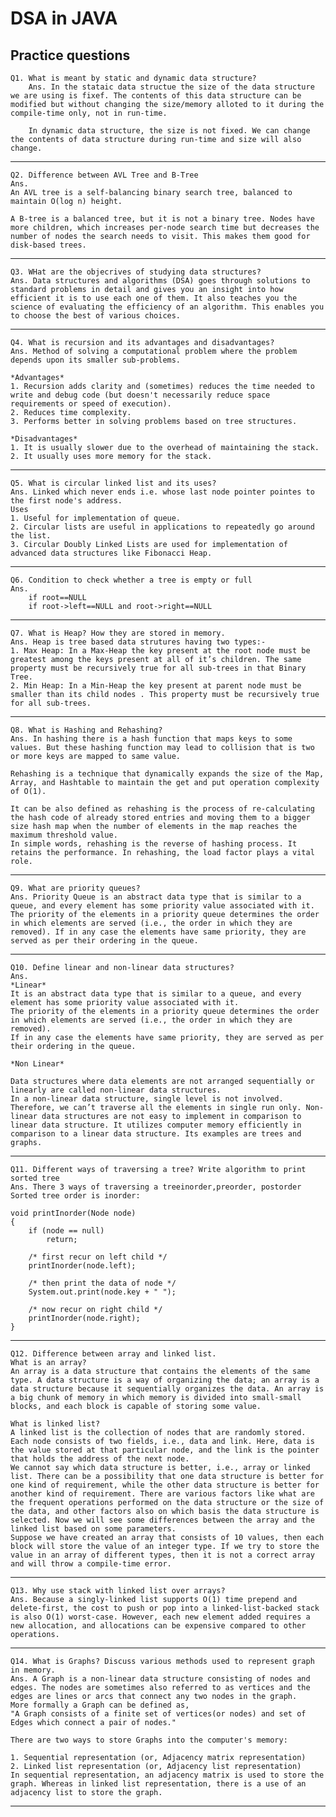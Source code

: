 # DSA in JAVA
## Practice questions
    Q1. What is meant by static and dynamic data structure?
        Ans. In the stataic data structue the size of the data structure we are using is fixef. The contents of this data structure can be modified but without changing the size/memory alloted to it during the compile-time only, not in run-time.
        
        In dynamic data structure, the size is not fixed. We can change the contents of data structure during run-time and size will also change.
***********************************************************
    Q2. Difference between AVL Tree and B-Tree
    Ans. 
    An AVL tree is a self-balancing binary search tree, balanced to maintain O(log n) height.

    A B-tree is a balanced tree, but it is not a binary tree. Nodes have more children, which increases per-node search time but decreases the number of nodes the search needs to visit. This makes them good for disk-based trees. 

***
    Q3. WHat are the objecrives of studying data structures?
    Ans. Data structures and algorithms (DSA) goes through solutions to standard problems in detail and gives you an insight into how efficient it is to use each one of them. It also teaches you the science of evaluating the efficiency of an algorithm. This enables you to choose the best of various choices.
***
    Q4. What is recursion and its advantages and disadvantages?
    Ans. Method of solving a computational problem where the problem depends upon its smaller sub-problems.
    
    *Advantages*    
    1. Recursion adds clarity and (sometimes) reduces the time needed to write and debug code (but doesn't necessarily reduce space requirements or speed of execution).
    2. Reduces time complexity.
    3. Performs better in solving problems based on tree structures.

    *Disadvantages*
    1. It is usually slower due to the overhead of maintaining the stack.
    2. It usually uses more memory for the stack.
***
    Q5. What is circular linked list and its uses?
    Ans. Linked which never ends i.e. whose last node pointer pointes to the first node's address.
    Uses
    1. Useful for implementation of queue.
    2. Circular lists are useful in applications to repeatedly go around the list.
    3. Circular Doubly Linked Lists are used for implementation of advanced data structures like Fibonacci Heap.
***
    Q6. Condition to check whether a tree is empty or full
    Ans.
        if root==NULL
        if root->left==NULL and root->right==NULL
***
    Q7. What is Heap? How they are stored in memory.
    Ans. Heap is tree based data strutures having two types:-
    1. Max Heap: In a Max-Heap the key present at the root node must be greatest among the keys present at all of it’s children. The same property must be recursively true for all sub-trees in that Binary Tree.
    2. Min Heap: In a Min-Heap the key present at parent node must be smaller than its child nodes . This property must be recursively true for all sub-trees.
*** 
    Q8. What is Hashing and Rehashing?
    Ans. In hashing there is a hash function that maps keys to some values. But these hashing function may lead to collision that is two or more keys are mapped to same value.
        
    Rehashing is a technique that dynamically expands the size of the Map, Array, and Hashtable to maintain the get and put operation complexity of O(1).

    It can be also defined as rehashing is the process of re-calculating the hash code of already stored entries and moving them to a bigger size hash map when the number of elements in the map reaches the maximum threshold value.
    In simple words, rehashing is the reverse of hashing process. It retains the performance. In rehashing, the load factor plays a vital role.
***
    Q9. What are priority queues?
    Ans. Priority Queue is an abstract data type that is similar to a queue, and every element has some priority value associated with it. 
    The priority of the elements in a priority queue determines the order in which elements are served (i.e., the order in which they are removed). If in any case the elements have same priority, they are served as per their ordering in the queue.
***
    Q10. Define linear and non-linear data structures?
    Ans. 
    *Linear*
    It is an abstract data type that is similar to a queue, and every element has some priority value associated with it. 
    The priority of the elements in a priority queue determines the order in which elements are served (i.e., the order in which they are removed). 
    If in any case the elements have same priority, they are served as per their ordering in the queue.

    *Non Linear*

    Data structures where data elements are not arranged sequentially or linearly are called non-linear data structures. 
    In a non-linear data structure, single level is not involved. Therefore, we can’t traverse all the elements in single run only. Non-linear data structures are not easy to implement in comparison to linear data structure. It utilizes computer memory efficiently in comparison to a linear data structure. Its examples are trees and graphs.  
***
    Q11. Different ways of traversing a tree? Write algorithm to print sorted tree 
    Ans. There 3 ways of traversing a treeinorder,preorder, postorder
    Sorted tree order is inorder:
    
    void printInorder(Node node)
    {
        if (node == null)
            return;
 
        /* first recur on left child */
        printInorder(node.left);
 
        /* then print the data of node */
        System.out.print(node.key + " ");
 
        /* now recur on right child */
        printInorder(node.right);
    }
***
    Q12. Difference between array and linked list.
    What is an array?
    An array is a data structure that contains the elements of the same type. A data structure is a way of organizing the data; an array is a data structure because it sequentially organizes the data. An array is a big chunk of memory in which memory is divided into small-small blocks, and each block is capable of storing some value.
    
    What is linked list?
    A linked list is the collection of nodes that are randomly stored. Each node consists of two fields, i.e., data and link. Here, data is the value stored at that particular node, and the link is the pointer that holds the address of the next node.
    We cannot say which data structure is better, i.e., array or linked list. There can be a possibility that one data structure is better for one kind of requirement, while the other data structure is better for another kind of requirement. There are various factors like what are the frequent operations performed on the data structure or the size of the data, and other factors also on which basis the data structure is selected. Now we will see some differences between the array and the linked list based on some parameters.
    Suppose we have created an array that consists of 10 values, then each block will store the value of an integer type. If we try to store the value in an array of different types, then it is not a correct array and will throw a compile-time error.
***
    Q13. Why use stack with linked list over arrays?
    Ans. Because a singly-linked list supports O(1) time prepend and delete-first, the cost to push or pop into a linked-list-backed stack is also O(1) worst-case. However, each new element added requires a new allocation, and allocations can be expensive compared to other operations.
***
    Q14. What is Graphs? Discuss various methods used to represent graph in memory.
    Ans. A Graph is a non-linear data structure consisting of nodes and edges. The nodes are sometimes also referred to as vertices and the edges are lines or arcs that connect any two nodes in the graph. 
    More formally a Graph can be defined as,
    "A Graph consists of a finite set of vertices(or nodes) and set of Edges which connect a pair of nodes."
    
    There are two ways to store Graphs into the computer's memory:

    1. Sequential representation (or, Adjacency matrix representation)
    2. Linked list representation (or, Adjacency list representation)
    In sequential representation, an adjacency matrix is used to store the graph. Whereas in linked list representation, there is a use of an adjacency list to store the graph.
***

    